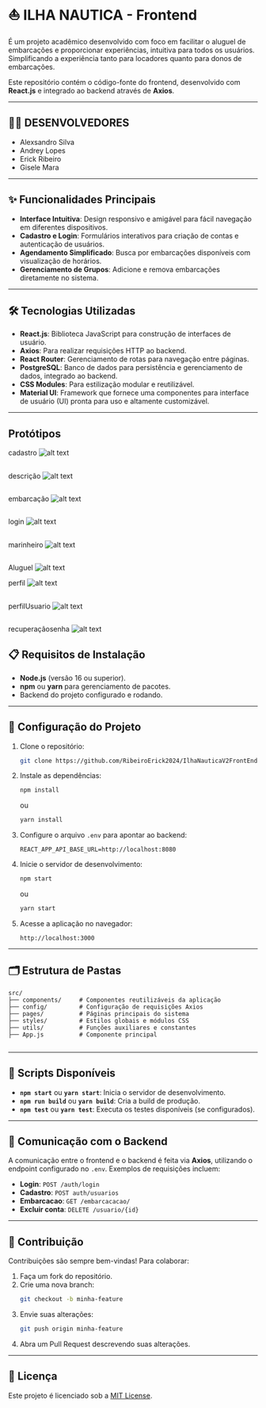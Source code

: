 # ⛵ ILHA NAUTICA - Frontend 
É um projeto acadêmico desenvolvido com foco em facilitar o aluguel de embarcações e proporcionar experiências, intuitiva para todos os usuários. Simplificando a experiência tanto para locadores quanto para donos de embarcações.

Este repositório contém o código-fonte do frontend, desenvolvido com **React.js** e integrado ao backend através de **Axios**.

---
## 👨‍💻 DESENVOLVEDORES  
- Alexsandro Silva
- Andrey Lopes
- Erick Ribeiro
- Gisele Mara
---
## ✨ Funcionalidades Principais  

- **Interface Intuitiva**: Design responsivo e amigável para fácil navegação em diferentes dispositivos.  
- **Cadastro e Login**: Formulários interativos para criação de contas e autenticação de usuários.  
- **Agendamento Simplificado**: Busca por embarcações disponíveis com visualização de horários.  
- **Gerenciamento de Grupos**: Adicione e remova embarcações diretamente no sistema.

---

## 🛠️ Tecnologias Utilizadas  

- **React.js**: Biblioteca JavaScript para construção de interfaces de usuário.  
- **Axios**: Para realizar requisições HTTP ao backend.  
- **React Router**: Gerenciamento de rotas para navegação entre páginas.  
- **PostgreSQL**: Banco de dados para persistência e gerenciamento de dados, integrado ao backend.  
- **CSS Modules**: Para estilização modular e reutilizável.
- **Material UI**: Framework que fornece uma componentes para interface de usuário (UI) pronta para uso e altamente customizável.

---
## Protótipos

cadastro
![alt text](image.png)
##
descrição
![alt text](image-1.png)
##
embarcação
![alt text](image-2.png)
##
login
![alt text](image-3.png)
##
marinheiro
![alt text](image-4.png)
##
Aluguel
![alt text](image-9.png)

perfil
![alt text](image-6.png)
##
perfilUsuario
![alt text](image-7.png)
##
recuperaçãosenha
![alt text](image-8.png)





##
## 📋 Requisitos de Instalação  

- **Node.js** (versão 16 ou superior).  
- **npm** ou **yarn** para gerenciamento de pacotes.  
- Backend do projeto configurado e rodando.  

---


## 🚀 Configuração do Projeto  

1. Clone o repositório:  
   ```bash
   git clone https://github.com/RibeiroErick2024/IlhaNauticaV2FrontEnd.git
   
   ```

2. Instale as dependências:  
   ```bash
   npm install
   ```  
   ou  
   ```bash
   yarn install
   ```

3. Configure o arquivo `.env` para apontar ao backend:  
   ```env
   REACT_APP_API_BASE_URL=http://localhost:8080
   ```

4. Inicie o servidor de desenvolvimento:  
   ```bash
   npm start
   ```  
   ou  
   ```bash
   yarn start
   ```  

5. Acesse a aplicação no navegador:  
   ```plaintext
   http://localhost:3000
   ```

---

## 🗂️ Estrutura de Pastas  

```
src/
├── components/     # Componentes reutilizáveis da aplicação
├── config/         # Configuração de requisições Axios
├── pages/          # Páginas principais do sistema        
├── styles/         # Estilos globais e módulos CSS
├── utils/          # Funções auxiliares e constantes
├── App.js          # Componente principal


```

---

## 📜 Scripts Disponíveis  

- **`npm start`** ou **`yarn start`**: Inicia o servidor de desenvolvimento.  
- **`npm run build`** ou **`yarn build`**: Cria a build de produção.  
- **`npm test`** ou **`yarn test`**: Executa os testes disponíveis (se configurados).  

---

## 🔗 Comunicação com o Backend  

A comunicação entre o frontend e o backend é feita via **Axios**, utilizando o endpoint configurado no `.env`. Exemplos de requisições incluem:  

- **Login**: `POST /auth/login`  
- **Cadastro**: `POST auth/usuarios`  
- **Embarcacao**: `GET /embarcacacao/`  
- **Excluir conta**: `DELETE /usuario/{id}`  

---

## 🤝 Contribuição  

Contribuições são sempre bem-vindas! Para colaborar:  

1. Faça um fork do repositório.  
2. Crie uma nova branch:  
   ```bash
   git checkout -b minha-feature
   ```  
3. Envie suas alterações:  
   ```bash
   git push origin minha-feature
   ```  
4. Abra um Pull Request descrevendo suas alterações.  


---

## 📄 Licença  

Este projeto é licenciado sob a [MIT License](LICENSE).
